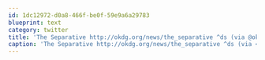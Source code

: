 ```yaml
---
id: 1dc12972-d0a8-466f-be0f-59e9a6a29783
blueprint: text
category: twitter
title: 'The Separative http://okdg.org/news/the_separative ^ds (via @okdg)'
caption: 'The Separative http://okdg.org/news/the_separative ^ds (via <span class="username username_linked">@<a href="https://twitter.com/okdg" title="OKDG">okdg</a></span>)'
---
```

